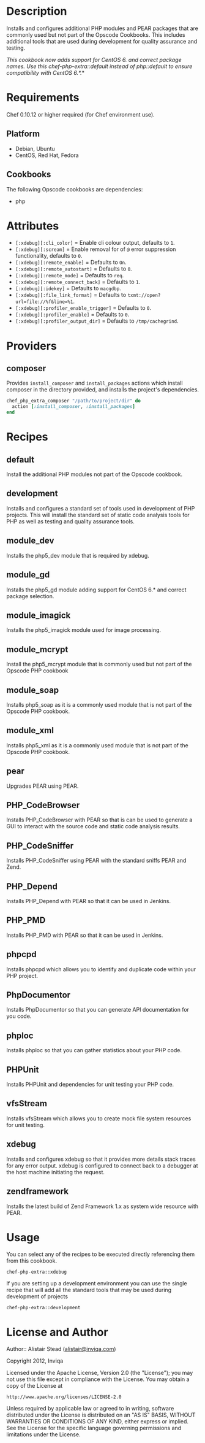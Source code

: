# Description

Installs and configures additional PHP modules and PEAR packages that are commonly used but not part of the Opscode Cookbooks. This includes additional tools that are used during development for quality assurance and testing.

**This cookbook now adds support for CentOS 6.* and correct package names. Use this chef-php-extra::default instead of php::default to ensure compatibility with CentOS 6.*.**

# Requirements

Chef 0.10.12 or higher required (for Chef environment use).

## Platform

* Debian, Ubuntu
* CentOS, Red Hat, Fedora

## Cookbooks

The following Opscode cookbooks are dependencies:

* php

# Attributes

* `[:xdebug][:cli_color]` = Enable cli colour output, defaults to `1`.
* `[:xdebug][:scream]` = Enable removal for of `@` error suppression functionality, defaults to `0`.
* `[:xdebug][:remote_enable]` = Defaults to `On`.
* `[:xdebug][:remote_autostart]` = Defaults to `0`.
* `[:xdebug][:remote_mode]` = Defaults to `req`.
* `[:xdebug][:remote_connect_back]` = Defaults to `1`.
* `[:xdebug][:idekey]` = Defaults to `macgdbp`.
* `[:xdebug][:file_link_format]` = Defaults to `txmt://open?url=file://%f&line=%1`.
* `[:xdebug][:profiler_enable_trigger]` = Defaults to `0`.
* `[:xdebug][:profiler_enable]` = Defaults to `0`.
* `[:xdebug][:profiler_output_dir]` = Defaults to `/tmp/cachegrind`.

# Providers

## composer

Provides `install_composer` and `install_packages` actions which install composer in the directory provided, and installs the project's dependencies.

```ruby
chef_php_extra_composer "/path/to/project/dir" do
  action [:install_composer, :install_packages]
end
```

# Recipes

## default

Install the additional PHP modules not part of the Opscode cookbook.

## development

Installs and configures a standard set of tools used in development of PHP projects. This will install the standard set of static code analysis tools for PHP as well as testing and quality assurance tools.

## module_dev

Installs the php5_dev module that is required by xdebug.

## module_gd

Installs the php5_gd module adding support for CentOS 6.* and correct package selection.


## module_imagick

Installs the php5_imagick module used for image processing.

## module_mcrypt

Install the php5_mcrypt module that is commonly used but not part of the Opscode PHP cookbook

## module_soap

Installs php5_soap as it is a commonly used module that is not part of the Opscode PHP cookbook.

## module_xml

Installs php5_xml as it is a commonly used module that is not part of the Opscode PHP cookbook.

## pear

Upgrades PEAR using PEAR.

## PHP_CodeBrowser

Installs PHP_CodeBrowser with PEAR so that is can be used to generate a GUI to interact with the source code and static code analysis results.

## PHP_CodeSniffer

Installs PHP_CodeSniffer using PEAR with the standard sniffs PEAR and Zend.

## PHP_Depend

Installs PHP_Depend with PEAR so that it can be used in Jenkins.

## PHP_PMD

Installs PHP_PMD with PEAR so that it can be used in Jenkins.

## phpcpd

Installs phpcpd which allows you to identify and duplicate code within your PHP project.

## PhpDocumentor

Installs PhpDocumentor so that you can generate API documentation for you code.

## phploc

Installs phploc so that you can gather statistics about your PHP code.

## PHPUnit

Installs PHPUnit and dependencies for unit testing your PHP code.

## vfsStream

Installs vfsStream which allows you to create mock file system resources for unit testing.

## xdebug

Installs and configures xdebug so that it provides more details stack traces for any error output. xdebug is configured to connect back to a debugger at the host machine initiating the request.

## zendframework

Installs the latest build of Zend Framework 1.x as system wide resource with PEAR.

# Usage

You can select any of the recipes to be executed directly referencing them from this cookbook.

    chef-php-extra::xdebug
    
If you are setting up a development environment you can use the single recipe that will add all the standard tools that may be used during development of projects

    chef-php-extra::development

# License and Author

Author:: Alistair Stead (alistair@inviqa.com)

Copyright 2012, Inviqa

Licensed under the Apache License, Version 2.0 (the "License");
you may not use this file except in compliance with the License.
You may obtain a copy of the License at

    http://www.apache.org/licenses/LICENSE-2.0

Unless required by applicable law or agreed to in writing, software
distributed under the License is distributed on an "AS IS" BASIS,
WITHOUT WARRANTIES OR CONDITIONS OF ANY KIND, either express or implied.
See the License for the specific language governing permissions and
limitations under the License.

